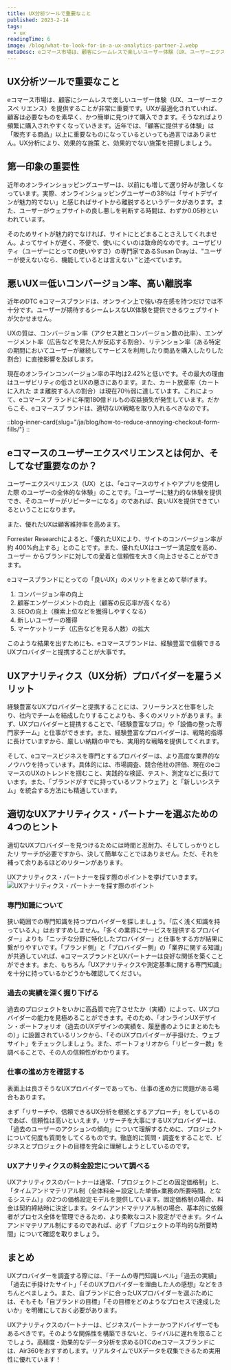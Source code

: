 ```yaml
---
title: UX分析ツールで重要なこと
published: 2023-2-14
tags: 
  - ux
readingTime: 6
image: /blog/what-to-look-for-in-a-ux-analytics-partner-2.webp
metaDesc: eコマース市場は、顧客にシームレスで楽しいユーザー体験（UX、ユーザーエクスペリエンス）を提供することが非常に重要です。UXが最適化されていれば、顧客は必要なものを素早く、かつ簡単に見つけて購入できます。
---
```


## UX分析ツールで重要なこと
eコマース市場は、顧客にシームレスで楽しいユーザー体験（UX、ユーザーエクスペ
リエンス）を提供することが非常に重要です。UXが最適化されていれば、顧客は必要なものを素早く、かつ簡単に見つけて購入できます。そうなればより頻繁に購入されやすくなっていきます。近年では、「顧客に提供する体験」は「販売する商品」以上に重要なものになっているといっても過言ではありません。UX分析により、効果的な施策
と、効果的でない施策を把握しましょう。

## 第一印象の重要性
近年のオンラインショッピングユーザーは、以前にも増して選り好みが激しくなっています。実際、オンラインショッピングユーザーの38％は「サイトデザインが魅力的でない」と感じればサイトから離脱するというデータがあります。また、ユーザーがウェブサイトの良し悪しを判断する時間は、わずか0.05秒といわれています。

そのためサイトが魅力的でなければ、サイトにとどまることさえしてくれません。よってサイトが遅く、不便で、使いにくいのは致命的なのです。ユーザビリティ（ユーザーにとっての使いやすさ）の専門家であるSusan Drayは、"ユーザーが使えないなら、機能しているとは言えない "と述べています。

## 悪いUX＝低いコンバージョン率、高い離脱率
近年のDTC eコマースブランドは、オンライン上で強い存在感を持つだけでは不十分です。ユーザーが期待するシームレスなUX体験を提供できるウェブサイトが欠かせません。

UXの質は、コンバージョン率（アクセス数とコンバージョン数の比率）、エンゲージメント率（広告などを見た人が反応する割合）、リテンション率（ある特定の期間においてユーザーが継続してサービスを利用したり商品を購入したりした割合）に直接影響を及ぼします。

現在のオンラインコンバージョン率の平均は2.42%と低いです。その最大の理由はユーザビリティの低さとUXの悪さにあります。また、カート放棄率（カートに入れた
まま離脱する人の割合）は現在70％弱に達しています。これによって、eコマースブ
ランドに年間180億ドルもの収益損失が発生しています。だからこそ、eコマースブ
ランドは、適切なUX戦略を取り入れるべきなのです。

::blog-inner-card{slug="/ja/blog/how-to-reduce-annoying-checkout-form-fills/"}
::

## eコマースのユーザーエクスペリエンスとは何か、そしてなぜ重要なのか？
ユーザーエクスペリエンス（UX）とは、「eコマースのサイトやアプリを使用した際
のユーザーの全体的な体験」のことです。「ユーザーに魅力的な体験を提供でき、そのユーザーがリピーターになる」のであれば、良いUXを提供できているということになります。

また、優れたUXは顧客維持率を高めます。

Forrester Researchによると、「優れたUXにより、サイトのコンバージョン率が約
400%向上する」とのことです。また、優れたUXはユーザー満足度を高め、ユーザー
からブランドに対しての愛着と信頼性を大きく向上させることができます。

eコマースブランドにとっての「良いUX」のメリットをまとめて挙げます。
1. コンバージョン率の向上
2. 顧客エンゲージメントの向上（顧客の反応率が高くなる）
3. SEOの向上（検索上位などを獲得しやすくなる）
4. 新しいユーザーの獲得
5. マーケットリーチ（広告などを見る人数）の拡大

このような結果を出すためにも、eコマースブランドは、経験豊富で信頼できるUXプロバイダーと提携することが大事です。

## UXアナリティクス（UX分析）プロバイダーを雇うメリット
経験豊富なUXプロバイダーと提携することには、フリーランスと仕事をしたり、社内でチームを結成したりすることよりも、多くのメリットがあります。まず、UXプロバイダーと提携することで、「経験豊富なプロ」や「設備の整った専門家チーム」と仕事ができます。また、経験豊富なプロバイダーは、戦略的指導に長けていますから、厳しい納期の中でも、実用的な戦略を提供してくれます。

そして、eコマースビジネスを専門とするプロバイダーは、より高度な業界的なノウハウを持っています。具体的には、市場調査、競合他社の評価、現在のeコマースのUXのトレンドを掴むこと、実践的な検証、テスト、測定などに長けています。また、「ブランドがすでに持っているソフトウェア」と「新しいシステム」を統合する方法にも精通しています。

## 適切なUXアナリティクス・パートナーを選ぶための4つのヒント
適切なUXプロバイダーを見つけるためには時間と忍耐力、そしてしっかりとしたリ
サーチが必要ですから、決して簡単なことではありません。ただ、それを補って余りあるほどのリターンがあります。

UXアナリティクス・パートナーを探す際のポイントを挙げていきます。
![UXアナリティクス・パートナーを探す際のポイント](/blog/what-to-look-for-in-a-ux-analytics-partner-1.webp)

### 専門知識について
狭い範囲での専門知識を持つプロバイダーを探しましょう。「広く浅く知識を持っている人」はおすすめしません。「多くの業界にサービスを提供するプロバイダー」よりも「ニッチな分野に特化したプロバイダー」と仕事をする方が結果に繋がりやすいです。「ブランド側」と「プロバイダー側」の「業界に関する知識」が共通していれば、eコマースブランドとUXパートナーは良好な関係を築くことができます。また、もちろん「UXアナリティクスや測定基準に関する専門知識」を十分に持っているかどうかも確認してください。

### 過去の実績を深く掘り下げる
過去のプロジェクトをいかに高品質で完了させたか（実績）によって、UXプロバイダーの能力を見極めることができます。そのため、「オンラインUXデザイン・ポートフォリオ（過去のUXデザインの実績を、履歴書のようにまとめたもの）」に設置されているリンクから、「そのUXプロバイダーが手掛けた、ウェブサイト」をチェックしましょう。また、ポートフォリオから「リピーター数」を調べることで、その人の信頼性がわかります。

### 仕事の進め方を確認する
表面上は良さそうなUXプロバイダーであっても、仕事の進め方に問題がある場合もあります。

まず「リサーチや、信頼できるUX分析を根拠とするアプローチ」をしているのであば、信頼性は高いといえます。リサーチを大事にするUXプロバイダーは、「過去のユーザーのアクションの傾向」について理解するために、プロジェクトについて何度も質問をしてくるものです。徹底的に質問・調査をすることで、ビジネスとプロジェクトの目標を完全に理解しようとしているのです。

### UXアナリティクスの料金設定について調べる 
UXアナリティクスのパートナーは通常、「プロジェクトごとの固定価格制」と、「タイムアンドマテリアル制（全体料金＝設定した単価×業務の所要時間、となるシステム）」の2つの価格設定モデルを提供しています。固定価格制の場合、料金は契約締結時に決定します。タイムアンドマテリアル制の場合、基本的に依頼者がプロセス全体を管理できるため、より柔軟なコスト設定ができます。タイムアンドマテリアル制にするのであれば、必ず「プロジェクトの平均的な所要時間」について確認を取りましょう。

## まとめ
UXプロバイダーを調査する際には、「チームの専門知識レベル」「過去の実績」「過去に手掛けたサイト」「そのUXプロバイダーを理由した人の感想」などをきちんとべましょう。また、自ブランドに合ったUXプロバイダーを選ぶためには、そもそも「自ブランドの目標」「その目標をどのようなプロセスで達成したいか」を明確にしておく必要があります。

UXアナリティクスのパートナーは、ビジネスパートナーかつアドバイザーでもあるべきです。そのような関係性を構築できないと、ライバルに遅れを取ることでしょう。高精度・効果的なデータ分析を求めるDTCのeコマースブランドには、Air360をおすすめします。リアルタイムでUXデータを収集できるため実用性に優れています！